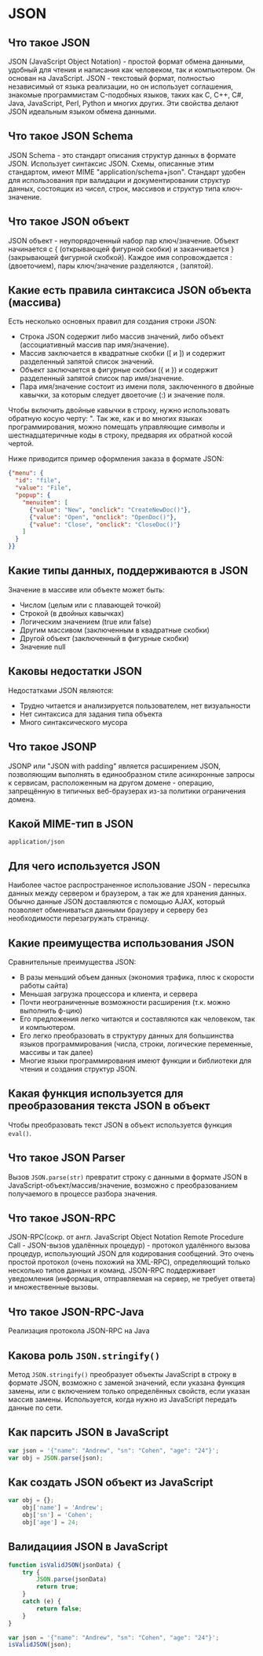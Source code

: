 # JSON

## Что такое JSON

JSON (JavaScript Object Notation) - простой формат обмена данными, удобный для чтения и написания как человеком, так и компьютером. Он основан  на JavaScript. JSON - текстовый формат, полностью независимый от языка реализации, но он использует соглашения, знакомые программистам C-подобных языков, таких как C, C++, C#, Java, JavaScript, Perl, Python и многих других. Эти свойства делают JSON идеальным языком обмена данными.

## Что такое JSON Schema

JSON Schema - это стандарт описания структур данных в формате JSON. Использует синтаксис JSON. Схемы, описанные этим стандартом, имеют MIME "application/schema+json". Стандарт удобен для использования при валидации и документировании структур данных, состоящих из чисел, строк, массивов и структур типа ключ-значение.

## Что такое JSON объект

JSON объект - неупорядоченный набор пар ключ/значение. Объект начинается с { (открывающей фигурной скобки) и заканчивается } (закрывающей фигурной скобкой). Каждое имя сопровождается : (двоеточием), пары ключ/значение разделяются , (запятой).

## Какие есть правила синтаксиса JSON объекта (массива)

Есть несколько основных правил для создания строки JSON:

- Строка JSON содержит либо массив значений, либо объект (ассоциативный массив пар имя/значение).
- Массив заключается в квадратные скобки ([ и ]) и содержит разделенный запятой список значений.
- Объект заключается в фигурные скобки ({ и }) и содержит разделенный запятой список пар имя/значение.
- Пара имя/значение состоит из имени поля, заключенного в двойные кавычки, за которым следует двоеточие (:) и значение поля.

Чтобы включить двойные кавычки в строку, нужно использовать обратную косую черту: \". Так же, как и во многих языках программирования, можно помещать управляющие символы и шестнадцатеричные коды в строку, предваряя их обратной косой чертой.

Ниже приводится пример оформления заказа в формате JSON:

```JSON
{"menu": {
  "id": "file",
  "value": "File",
  "popup": {
    "menuitem": [
      {"value": "New", "onclick": "CreateNewDoc()"},
      {"value": "Open", "onclick": "OpenDoc()"},
      {"value": "Close", "onclick": "CloseDoc()"}
    ]
  }
}}
```

## Какие типы данных, поддерживаются в JSON

Значение в массиве или объекте может быть:

- Числом (целым или с плавающей точкой)
- Строкой (в двойных кавычках)
- Логическим значением (true или false)
- Другим массивом (заключенным в квадратные скобки)
- Другой объект (заключенный в фигурные скобки)
- Значение null

## Каковы недостатки JSON

Недостатками JSON являются:

- Трудно читается и анализируется пользователем, нет визуальности
- Нет синтаксиса для задания типа объекта
- Много синтаксического мусора

## Что такое JSONP

JSONP или "JSON with padding" является расширением JSON, позволяющим выполнять в единообразном стиле асинхронные запросы к сервисам, расположенным на другом домене - операцию, запрещённую в типичных веб-браузерах из-за политики ограничения домена.

## Какой MIME-тип в JSON

`application/json`

## Для чего используется JSON

Наиболее частое распространенное использование JSON - пересылка данных между сервером и браузером, а так же для хранения данных. Обычно данные JSON доставляются с помощью AJAX, который позволяет обмениваться данными браузеру и серверу без необходимости перезагружать страницу.

## Какие преимущества использования JSON

Сравнительные преимущества JSON:

- В разы меньший объем данных (экономия трафика, плюс к скорости работы сайта)
- Меньшая загрузка процессора и клиента, и сервера
- Почти неограниченные возможности расширения (т.к. можно выполнить ф-цию)
- Его предложения легко читаются и составляются как человеком, так и компьютером.
- Его легко преобразовать в структуру данных для большинства языков программирования (числа, строки, логические переменные, массивы и так далее)
- Многие языки программирования имеют функции и библиотеки для чтения и создания структур JSON.

## Какая функция используется для преобразования текста JSON в объект

Чтобы преобразовать текст JSON в объект используется функция `eval()`.

## Что такое JSON Parser

Вызов `JSON.parse(str)` превратит строку с данными в формате JSON в JavaScript-объект/массив/значение, возможно с преобразованием получаемого в процессе разбора значения.

## Что такое JSON-RPC

JSON-RPC(сокр. от англ. JavaScript Object Notation Remote Procedure Call - JSON-вызов удалённых процедур) - протокол удалённого вызова процедур, использующий JSON для кодирования сообщений. Это очень простой протокол (очень похожий на XML-RPC), определяющий только несколько типов данных и команд. JSON-RPC поддерживает уведомления (информация, отправляемая на сервер, не требует ответа) и множественные вызовы.

## Что такое JSON-RPC-Java

Реализация протокола JSON-RPC на Java

## Какова роль `JSON.stringify()`

Метод `JSON.stringify()` преобразует объекты JavaScript в строку в формате JSON, возможно с заменой значений, если указана функция замены, или с включением только определённых свойств, если указан массив замены. Используется, когда нужно из JavaScript передать данные по сети.

## Как парсить JSON в JavaScript

```JavaScript
var json = '{"name": "Andrew", "sn": "Cohen", "age": "24"}';
var obj = JSON.parse(json);
```

## Как создать JSON объект из JavaScript

```JavaScript
var obj = {};
    obj['name'] = 'Andrew';
    obj['sn'] = 'Cohen';
    obj['age'] = 24;
```

## Валидациия JSON в JavaScript

```JavaScript
function isValidJSON(jsonData) {
    try {
        JSON.parse(jsonData)
        return true;
    }
    catch (e) {
        return false;
    }
}

var json = '{"name": "Andrew", "sn": "Cohen", "age": "24"}';
isValidJSON(json);
```

